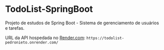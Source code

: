 # TodoList-SpringBoot

Projeto de estudos de Spring Boot - Sistema de gerenciamento de usuários e tarefas.

URL da API hospedada no [Render.com](https://render.com/): ``https://todolist-pedronieto.onrender.com/``
